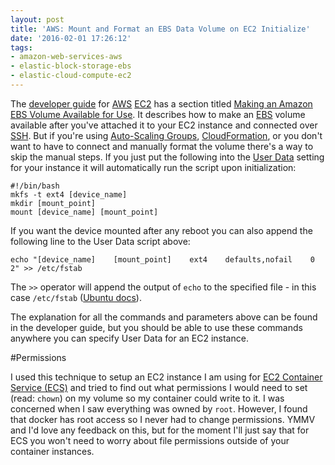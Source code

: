 ```yaml
---
layout: post
title: 'AWS: Mount and Format an EBS Data Volume on EC2 Initialize'
date: '2016-02-01 17:26:12'
tags:
- amazon-web-services-aws
- elastic-block-storage-ebs
- elastic-cloud-compute-ec2
---
```


The [developer guide](http://docs.aws.amazon.com/AWSEC2/latest/UserGuide/concepts.html) for [AWS](https://en.wikipedia.org/wiki/Amazon_Web_Services) [EC2](https://en.wikipedia.org/wiki/Amazon_Elastic_Compute_Cloud) has a section titled [Making an Amazon EBS Volume Available for Use](http://docs.aws.amazon.com/AWSEC2/latest/UserGuide/ebs-using-volumes.html). It describes how to make an [EBS](https://en.wikipedia.org/wiki/Amazon_Elastic_Block_Store) volume available after you've attached it to your EC2 instance and connected over [SSH](https://en.wikipedia.org/wiki/Secure_Shell). But if you're using [Auto-Scaling Groups](https://aws.amazon.com/autoscaling/), [CloudFormation](https://aws.amazon.com/cloudformation/), or you don't want to have to connect and manually format the volume there's a way to skip the manual steps. If you just put the following into the [User Data](http://docs.aws.amazon.com/AWSEC2/latest/UserGuide/user-data.html?tag=duckduckgo-d-20) setting for your instance it will automatically run the script upon initialization:

    #!/bin/bash
    mkfs -t ext4 [device_name]
    mkdir [mount_point]
    mount [device_name] [mount_point]

If you want the device mounted after any reboot you can also append the following line to the User Data script above:

    echo "[device_name]    [mount_point]    ext4    defaults,nofail    0    2" >> /etc/fstab 

The `>>` operator will append the output of `echo` to the specified file - in this case `/etc/fstab` ([Ubuntu docs](https://help.ubuntu.com/community/Fstab)).

The explanation for all the commands and parameters above can be found in the developer guide, but you should be able to use these commands anywhere you can specify User Data for an EC2 instance.

#Permissions

I used this technique to setup an EC2 instance I am using for [EC2 Container Service (ECS)](https://aws.amazon.com/ecs/) and tried to find out what permissions I would need to set (read: `chown`) on my volume so my container could write to it. I was concerned when I saw everything was owned by `root`. However, I found that docker has root access so I never had to change permissions. YMMV and I'd love any feedback on this, but for the moment I'll just say that for ECS you won't need to worry about file permissions outside of your container instances. 
    
